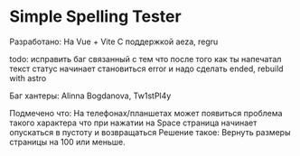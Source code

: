 # Simple Spelling Tester

Разработано:
На Vue + Vite
С поддержкой aeza, regru

todo: исправить баг связанный с тем что после того как ты напечатал текст статус начинает становиться error и надо сделать ended, rebuild with astro

Баг хантеры: Alinna Bogdanova, Tw1stPl4y

Подмечено что:
На телефонах/планшетах может появиться проблема такого характера что при нажатии на Space страница начинает опускаться в пустоту и возвращаться
Решение такое:
Вернуть размеры страницы на 100 или меньше.
